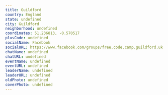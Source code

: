 ```yaml
---
title: Guildford
country: England
state: undefined
city: Guildford
neighborhood: undefined
coordinates: 51.236813, -0.570517
plusCode: undefined
socialName: Facebook
socialURL: https://www.facebook.com/groups/free.code.camp.guildford.uk
chatName: undefined
chatURL: undefined
eventName: undefined
eventURL: undefined
leaderName: undefined
leaderURL: undefined
oldPhoto: undefined
coverPhoto: undefined
---
```

